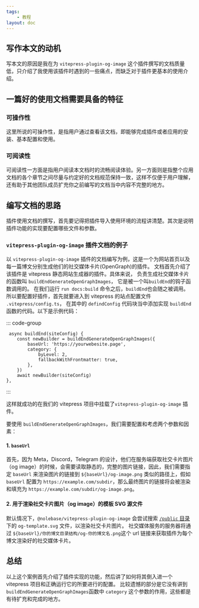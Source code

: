 ```yaml
---
tags: 
    - 教程
layout: doc
---
```


## 写作本文的动机

写本文的原因是我在为 `vitepress-plugin-og-image` 这个插件撰写的文档质量低，只介绍了我使用该插件时遇到的一些痛点，而缺乏对于插件更基本的使用介绍。

## 一篇好的使用文档需要具备的特征

### 可操作性

 这里所说的可操作性，是指用户通过查看该文档，即能够完成插件或者应用的安装、基本配置和使用。

### 可阅读性

可阅读性一方面是指用户阅读本文档时的流畅阅读体验。另一方面则是指整个应用文档的各个章节之间尽量与约定好的文档规范保持一致，这样不仅便于用户理解，还有助于其他团队成员扩充你之前编写的文档当中内容不完整的地方。

## 编写文档的思路

插件使用文档的撰写，首先要记得把插件导入使用环境的流程讲清楚。其次是说明插件功能的实现要配置哪些文件和参数。

### `vitepress-plugin-og-image` 插件文档的例子

以 `vitepress-plugin-og-image` 插件的文档编写为例，这是一个为网站首页以及每一篇博文分别生成他们的社交媒体卡片(OpenGraph)的插件。 文档首先介绍了该插件是 vitepress 静态网站生成器的插件。具体来说， 负责生成社交媒体卡片的函数叫 `buildEndGenerateOpenGraphImages`， 它是被一个叫`buildEnd`的钩子函数调用的。 在我们运行 `run docs:build` 命令之后，`buildEnd`也会随之被调用。所以要配置好插件，首先就要进入到 vitepress 的站点配置文件 `.vitepress/config.ts`， 在其中的 `defindConfig` 代码块当中添加实现 `buildEnd` 函数的代码。以下是示例代码：

::: code-group
```shell
 async buildEnd(siteConfig) {
	const newBuilder = buildEndGenerateOpenGraphImages({
		baseUrl: 'https://yourwebesite.page',
		category: {
			byLevel: 2,
			fallbackWithFrontmatter: true,
		},
	})
	await newBuilder(siteConfig)
},
```

::: 

这样就成功的在我们的 vitepress 项目中挂载了`vitepress-plugin-og-image` 插件。

要使用 `buildEndGenerateOpenGraphImages`，我们需要配置和考虑两个参数和因素：

#### 1. `baseUrl`

首先，因为 Meta，Discord，Telegram 的设计，他们在服务端获取社交卡片图片（og image）的时候，会需要读取静态的，完整的图片链接，因此，我们需要指定 `baseUrl` 来渲染图片的链接到 `${baseUrl}/og-image.png` 类似的路径上，假如 `baseUrl` 配置为 `https://example.com/subdir`，那么最终图片的链接将会被渲染和填充为 `https://example.com/subdir/og-image.png`。

#### 2. 用于渲染社交卡片图片（og image）的模板 SVG 源文件

默认情况下，`@nolebase/vitepress-plugin-og-image` 会尝试搜索 [`/public` 目录](https://vitepress.dev/guide/asset-handling#the-public-directory) 下的 `og-template.svg` 文件，以渲染社交卡片图片。 社交媒体服务的服务器将通过 `${baseUrl}/你的博文目录结构/og-你的博文名.png`这个 url 链接来获取插件为每个博文渲染好的社交媒体卡片。

## 总结 

以上这个案例首先介绍了插件实现的功能，然后讲了如何将其倒入进一个 vitepress  项目和正确运行它的所要进行的配置。 比较遗憾的部分是它没有讲到 `buildEndGenerateOpenGraphImages`函数中 `category` 这个参数的作用，这些都是有待扩充和完成的地方。